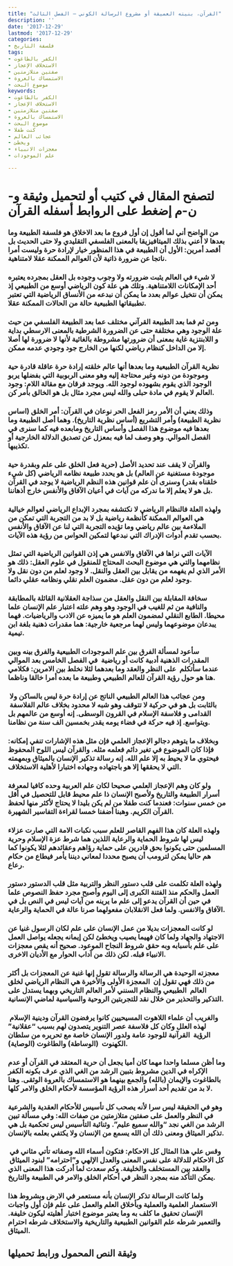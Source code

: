 ```yaml
---
title: "القرآن، بنيته العميقة أو مشروع الرسالة الكوني – الفصل الثالث"
description: ''
date: '2017-12-29'
lastmod: '2017-12-29'
categories:
- فلسفة التاريخ
tags:
- الكفر بالطاغوت
- الاستخلاف الإعجاز
- صفتين متلازمتين
- الاستمساك بالعروة
- موضوع البحث
keywords:
- الكفر بالطاغوت
- الاستخلاف الإعجاز
- صفتين متلازمتين
- الاستمساك بالعروة
- موضوع البحث
- كنت طفلا
- عجائب العالم
- ويخطئ
- معجزات الانبياء
- علم الموجودات

---
```

# **لتصفح المقال في كتيب أو لتحميل وثيقة و-ن-م إضغط على الروابط أسفله** **القرآن**

### من الواضح أني لما أقول إن أول فروع ما بعد الاخلاق هو فلسفة الطبيعة وما بعدها لا أعني بذلك الميتافيزيقا بالمعنى الفلسفي التقليدي ولا حتى الحديث بل أقصد أمرين: الأول أن الطبيعة في هذا المنظور خيار لإرادة حرة وليست أمرا ناتجا عن ضرورة ذاتية لأن العوالم الممكنة عقلا لامتناهية.

### لا شيء في العالم يثبت ضرورته ولا وجوب وجوده بل العقل بمجرده يعتبره أحد الإمكانات اللامتناهية. وتلك هي علة كون الرياضي أوسع من الطبيعي إذ يمكن أن نتخيل عوالم بعدد ما يمكن أن نبدعه من الأنساق الرياضية التي تعتبر تطبيقاتها الطبيعية حالة من الحالات الممكنة عقلا.

### ومن ثم فما بعد الطبيعة القرآني مختلف عما بعد الطبيعة الفلسفي من حيث علة الوجود وهي مختلفة حتى عن الضرورة الشرطية بالمعنى الارسطي بداية و اللابنتزية غاية بمعنى أن ضرورتها مشروطة بالغائية لأنها لا ضرورة لها أصلا إلا من الداخل كنظام رياضي لكنها من الخارج جود وجودي عدمه ممكن.

### نظرية القرآن الطبيعية وما بعدها أنها عالم خلقته إرادة حرة عاقلة قادرة حية وموجودة من دونه وغير محتاجة إليه وهو معنى الربوبية التي بفضلها يربو الوجود الذي يقوم بشهوده لوجود الله. ويوجد فرقان مع مقالة اللام: وجود العالم لا يقوم في مادة حبلى والله ليس مجرد مثال بل هو الخالق بأمر كن.

### وذلك يعني أن الأمر رمز الفعل الحر نوعان في القرآن: أمر الخلق (اساس نظرية الطبيعة) وأمر التشريع (أساس نظرية التاريخ). وهما أصل الطبيعة وما بعدها فيه موضوع هذا الفصل وأساس التاريخ ومابعده فيه كما سنرى في الفصل الموالي. وهو وصف لما فيه بمعزل عن تصديق الدلالة الخارجية أو تكذيبها.

### والقرآن لا يقف عند تحديد الأصل (حرية فعل الخلق على علم وبقدرة حية موجودة مستغنية عن العالم) بل هو يحدد طبيعة نظامه الرياضي (كل شيء خلقناه بقدر) وسنرى أن علم قوانين هذه النظم الرياضية لا يوجد في القرآن بل هو لا يعلم إلا ما ندركه من آيات في أعيان الآفاق والأنفس خارج أذهاننا.

### ولهذه العلة فالنظام الرياضي لا نكتشفه بمجرد الإبداع الرياضي لعوالم خيالية هي العوالم الممكنة كأنظمة رياضية بل لا بد من التجربة التي تمكن من الملاءمة بين عالم رياضي وما تؤيده التجربة التي لنا عن الآفاق والأنفس بحسب تقدم أدوات الإدراك التي نبدعها لتمكين الحواس من رؤية هذه الآيات.

### الآيات التي نراها في الآفاق والانفس هي إذن القوانين الرياضية التي تمثل نظامهما والتي هي موضوع البحث المحتاج للمنقول في علوم العقل: ذلك هو الأمر الذي لم يفهمه من يقابل بين العقل والنقل. لا وجود لعلم من دون نقل ولا وجود لعلم من دون عقل. مضمون العلم نقلي ونظامه عقلي دائما.

### سخافة المقابلة بين النقل والعقل من سذاجة العقلانية القائلة بالمطابقة والنافية من ثم للغيب في الوجود وهو وهم علته اعتبار علم الإنسان علما محيطا. الطابع النقلي لمضمون العلم هو ما يميزه عن الادب والرياضيات. فهما يبدعان موضوعهما وليس لهما مرجعية خارجية: هما مقدرات ذهنية بلغة ابن تيمية.

### سأعود لمسألة الفرق بين علم الموجودات الطبيعية والفرق بينه وبين المقدرات الذهنية أدبية كانت أو رياضية  في الفصل الخامس بعد الموالي عندما سأتكلم  على النظر والعقد وما بعدهما لئلا نخلط بين الامرين: فكلامي هنا هو حول رؤية القرآن للعالم الطبيعي وطبيعة ما بعده أمرا خالقا وناظما.

### ومن عجائب هذا العالم الطبيعي الناتج عن إرادة حرة ليس بالساكن ولا  بالثابت بل هو في حركية لا تتوقف وهو شبه لا محدود بخلاف عالم الفلاسفة  القدامى و فلاسفة الإسلام في القرون الوسطى. إنه أوسع من عالمهم بل ويتواسع. إذ فيه حركة في فضاء يومه يقدر بخمسين الف سنة من نظامنا.

### وبخلاف ما يتوهم دجالو الإعجاز العلمي فإن مثل هذه الإشارات تنفي إمكانه: فإذا كان الموضوع في تغير دائم فعلمه مثله. والقرآن ليس اللوح المحفوظ فيحتوي ما لا يحيط به إلا علم الله. إنه رسالة تذكير الإنسان بالميثاق وبمهمته التي لا يحققها إلا هو باجتهاده وجهاده اختبارا لأهلية الاستخلاف.

### ولو كان وهم الإعجاز العلمي صحيحا لكان علم العربية وحده كافيا لمعرفة أسرار الطبيعة والتاريخ ولأصبح الإنسان ذا علم محيط قابل للتحصيل في أقل من خمس سنوات: فعندما كنت طفلا من لم يكن بليدا لا يحتاج لأكثر منها لحفظ القرآن الكريم. وهبنا أضفنا خمسا لقراءة التفاسير الشهيرة.

### ولهذه العلة كان هذا الفهم القاصر للعلم سبب نكبات الامة التي صارت عزلاء ليس لها شروط الحماية والرعاية اللذين هما شرط عزة الإسلام وحرية المسلمين حتى يكونوا بحق قادرين على حماية رؤاهم وعقائدهم لئلا يكونوا كما هم حاليا يمكن لترومب أن يصبح محددا لمعاني ديننا يأمر فيطاع من حكام رعاع.

### ولهذه العلة تكلمت على قلب دستور النظر والتربية مثل قلب الدستور دستور العمل والحكم منذ الفتنة الكبرى إلى اليوم وأصبح مجرد حفظ النصوص علما في حين أن القرآن يدعو إلى علم ما يرينه من آيات ليس في النص بل في الآفاق والانفس. ولما فعل الانقلابان مفعولهما صرنا عالة في الحماية والرعاية.

### لو كانت المعجزات بديلا من عمل الإنسان على علم لكان الرسول غنيا عن الاجتهاد والجهاد ولما كان فهيما يصيب ويخطئ لكن إيمانه يجعله يواصل العمل على علم بأسبابه وبه حقق شروط النجاح الموعود. صحيح أنه يقص معجزات الانبياء قبله. لكن ذلك من آداب الحوار مع الأديان الاخرى.

### معجزته الوحيدة هي الرسالة والرسالة تقول إنها غنية عن المعجزات بل أكثر من ذلك فهي تقول إن  المعجزة الأولى والأخيرة هي النظام الرياضي لخلق العالم  الطبيعي والنظام السنني لأمر العالم التاريخي وبهما يستدل على التذكير والتحذير من خلال نقد للتجربتين الروحية والسياسية لماضي الإنسانية.

### والغريب أن علماء اللاهوت المسيحيين كانوا يرفضون القرآن ودينية الإسلام  لهذه العلل وكان كل فلاسفة عصر التنوير يتصدون لهم بسبب “عقلانية” الرؤية  القرآنية للوجود عامة ولدور الإنسان خاصة مع تحريره من سلطان الكهنوت  (الوساطة) والطاغوت (الوصاية).

### وما أظن مسلما واحدا مهما كان أميا يجعل أن حرية المعتقد في القرآن أو عدم الإكراه في الدين مشروط بتبين الرشد من الغي الذي عرف بكونه الكفر بالطاغوت والإيمان (بالله) والجمع بينهما هو الاستمساك بالعروة الوثقى. وهنا لا بد من تقديم أحد أسرار هذه الرؤية المؤسسة لأحكام الخلق والامر كلها.

### وهو في الحقيقة ليس سرا لأنه يصحب كل تأسيس للأحكام العقدية والشرعية في النظر والعمل على صفتين متلازمتين من صفات الله: وفي مسألة تبين الرشد من الغي نجد “والله سميع عليم”. وثنائية التأسيس ليس تحكمية بل هي تذكير الميثاق ومعنى ذلك أن الله يسمع من الإنسان ولا يكتفي بعلمه بالإنسان.

### وقس علي هذا المثال كل الاحكام: فتكون أسماء الله وصفاته تأتي مثاني في  كل الاحكام للدلالة على نفس المعنى والعدل الإلهي و”احترامه” لبنود الميثاق  والعقد بين المستخلف والخليفة. وكم سعدت لما أدركت هذا المعنى الذي يمكن التأكد منه بمجرد النظر في أحكام الخلق والامر في الطبيعة والتاريخ.

### ولما كانت الرسالة تذكر الإنسان بأنه مستعمر في الارض وبشروط هذا الاستعمار العلمية والعملية وبأخلاق العلم والعمل على علم فإن أول واجبات الإنسان تحقيق ما كلف به وما يعتبر موضوع اختبار أهليته ليكون خليفة. والتعمير شرطه علم القوانين الطبيعية والتاريخية والاستخلاف شرطه احترام الميثاق.

## وثيقة النص المحمول ورابط تحميلها

###
